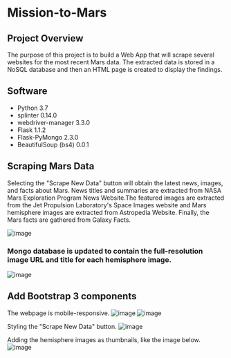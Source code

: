 # Mission-to-Mars

## Project Overview

The purpose of this project is to build a Web App that will scrape several websites for the most recent Mars data. The extracted data is stored in a NoSQL database and then an HTML page is created to display the findings.


## Software
- Python 3.7
- splinter 0.14.0
- webdriver-manager 3.3.0
- Flask 1.1.2
- Flask-PyMongo 2.3.0
- BeautifulSoup (bs4) 0.0.1

## Scraping Mars Data
Selecting the "Scrape New Data" button will obtain the latest news, images, and facts about Mars. News titles and summaries are extracted from  NASA Mars Exploration Program News Website.The featured images are extracted from the Jet Propulsion Laboratory's Space Images  website and  Mars hemisphere images are extracted from Astropedia Website. Finally, the Mars facts are gathered from Galaxy Facts. 

![image](https://github.com/NadaAdem/Mission-to-Mars/blob/main/Resources/web.png )


### Mongo database is updated to contain the full-resolution image URL and title for each hemisphere image.
![image](https://github.com/NadaAdem/Mission-to-Mars/blob/main/Resources/mongo.png)

## Add Bootstrap 3 components

The webpage is mobile-responsive.
![image](https://github.com/NadaAdem/Mission-to-Mars/blob/main/Resources/phone.png)
![image](https://github.com/NadaAdem/Mission-to-Mars/blob/main/Resources/phone%203.png)

Styling the "Scrape New Data" button.
![image](https://github.com/NadaAdem/Mission-to-Mars/blob/main/Resources/web1.png)

Adding the hemisphere images as thumbnails, like the image below.
![image](https://github.com/NadaAdem/Mission-to-Mars/blob/main/Resources/hemisphere.png)
